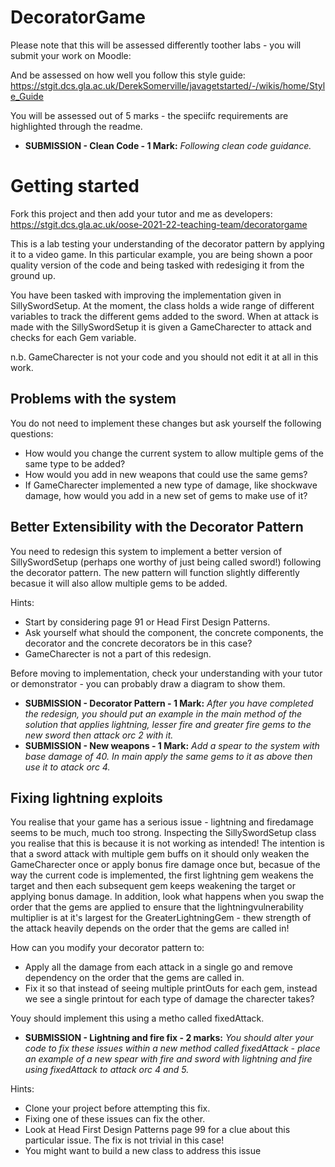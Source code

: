 # DecoratorGame
Please note that this will be assessed differently toother labs - you will submit your work on Moodle: 

And be assessed on how well you follow this style guide:
https://stgit.dcs.gla.ac.uk/DerekSomerville/javagetstarted/-/wikis/home/Style_Guide

You will be assessed out of 5 marks - the speciifc requirements are highlighted through the readme.

* **SUBMISSION - Clean Code - 1 Mark:** _Following clean code guidance._

# Getting started

Fork this project and then add your tutor and me as developers: https://stgit.dcs.gla.ac.uk/oose-2021-22-teaching-team/decoratorgame


This is a lab testing your understanding of the decorator pattern by applying it to a video game. In this particular example, you are being shown a poor quality version of the code and being tasked with redesiging it from the ground up. 

You have been tasked with improving the implementation given in SillySwordSetup. At the moment, the class holds a wide range of different variables to track the different gems added to the sword. When at attack is made with the SillySwordSetup it is given a GameCharecter to attack and checks for each Gem variable.

n.b. GameCharecter is not your code and you should not edit it at all in this work.

## Problems with the system
You do not need to implement these changes but ask yourself the following questions:
* How would you change the current system to allow multiple gems of the same type to be added?
* How would you add in new weapons that could use the same gems?
* If GameCharecter implemented a new type of damage, like shockwave damage, how would you add in a new set of gems to make use of it?


## Better Extensibility with the Decorator Pattern
You need to redesign this system to implement a better version of SillySwordSetup (perhaps one worthy of just being called sword!) following the decorator pattern. The new pattern will function slightly differently becasue it will also allow multiple gems to be added. 

Hints:
* Start by considering page 91 or Head First Design Patterns. 
* Ask yourself what should the component, the concrete components, the decorator and the concrete decorators be in this case?
* GameCharecter is not a part of this redesign.

Before moving to implementation, check your understanding with your tutor or demonstrator - you can probably draw a diagram to show them.


* **SUBMISSION - Decorator Pattern - 1 Mark:** _After you have completed the redesign, you should put an example in the main method of the solution that applies lightning, lesser fire and greater fire gems to the new sword then attack orc 2 with it._
* **SUBMISSION - New weapons - 1 Mark:** _Add a spear to the system with base damage of 40. In main apply the same gems to it as above then use it to atack orc 4._
  

## Fixing lightning exploits

You realise that your game has a serious issue - lightning and firedamage seems to be much, much too strong. Inspecting the SillySwordSetup class you realise that this is because it is not working as intended! The intention is that a sword attack with multiple gem buffs on it should only weaken the GameCharecter once or apply bonus fire damage once but, becasue of the way the current code is implemented, the first lightning gem weakens the target and then each subsequent gem keeps weakening the target or applying bonus damage. In addition, look what happens when you swap the order that the gems are applied to ensure that the lightningvulnerability multiplier is at it's largest for the GreaterLightningGem - thew strength of the attack heavily depends on the order that the gems are called in!

How can you modify your decorator pattern to:
* Apply all the damage from each attack in a single go and remove dependency on the order that the gems are called in. 
* Fix it so that instead of seeing multiple printOuts for each gem, instead we see a single printout for each type of damage the charecter takes?

Youy should implement this using a metho called fixedAttack.

* **SUBMISSION - Lightning and fire fix - 2 marks:** _You should alter your code to fix these issues within a new method called fixedAttack - place an example of a new spear with fire and sword with lightning and fire using fixedAttack to attack orc 4 and 5._



Hints:
* Clone your project before attempting this fix.
* Fixing one of these issues can fix the other.
* Look at Head First Design Patterns page 99 for a clue about this particular issue. The fix is not trivial in this case!
* You might want to build a new class to address this issue

